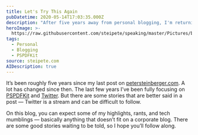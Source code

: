 ```yaml
---
title: Let's Try This Again
pubDatetime: 2020-05-14T17:03:35.000Z
description: "After five years away from personal blogging, I'm returning to share technical stories that don't fit on Twitter or corporate blogs."
heroImage: >-
  https://raw.githubusercontent.com/steipete/speaking/master/Pictures/baswiftable-1.jpg
tags:
  - Personal
  - Blogging
  - PSPDFKit
source: steipete.com
AIDescription: true
---
```


It’s been roughly five years since my last post on [petersteinberger.com](http://petersteinberger.com). A lot has changed since then. The last few years I’ve been fully focusing on [PSPDFKit](https://pspdfkit.com) and [Twitter](https://twitter.com/steipete). But there are some stories that are better said in a post — Twitter is a stream and can be difficult to follow.

On this blog, you can expect some of my highlights, rants, and tech mumblings — basically anything that doesn’t fit on a corporate blog. There are some good stories waiting to be told, so I hope you’ll follow along.
